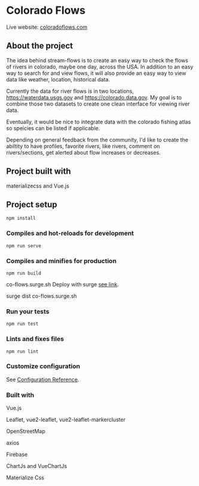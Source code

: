 # Colorado Flows 

Live website: [coloradoflows.com](http://coloradoflows.com)

## About the project
The idea behind stream-flows is to create an easy way to check the flows of rivers in colorado, maybe one day, across the USA. 
In addition to an easy way to search for and view flows, it will also provide an easy way to view data like weather, location, historical data. 

Currently the data for river flows is in two locations, https://waterdata.usgs.gov and https://colorado.data.gov. My goal is to combine those two datasets to create one clean interface for viewing river data.

Eventually, it would be nice to integrate data with the colorado fishing atlas so speicies can be listed if applicable. 

Depending on general feedback from the community, I'd like to create the abiltity to have profiles, favorite rivers, like rivers, comment on rivers/sections, get alerted about flow increases or decreases.

## Project built with

materializecss and Vue.js

## Project setup
```
npm install
```

### Compiles and hot-reloads for development
```
npm run serve
```

### Compiles and minifies for production
```
npm run build
```

co-flows.surge.sh
Deploy with surge [see link](https://cli.vuejs.org/guide/deployment.html#surge).

surge dist co-flows.surge.sh

### Run your tests
```
npm run test
```

### Lints and fixes files
```
npm run lint
```

### Customize configuration
See [Configuration Reference](https://cli.vuejs.org/config/).

### Built with
Vue.js

Leaflet, vue2-leaflet, vue2-leaflet-markercluster

OpenStreetMap

axios

Firebase

ChartJs and VueChartJs

Materialize Css
